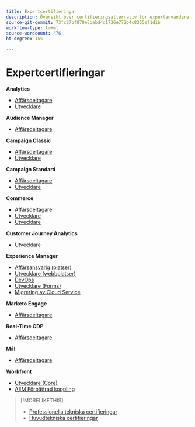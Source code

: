 ```yaml
---
title: Expertcertifieringar
description: Översikt över certifieringsalternativ för expertanvändare
source-git-commit: 73fc27bf870e3bebd4d1736e772b4c8355ef1d1b
workflow-type: tm+mt
source-wordcount: '76'
ht-degree: 15%

---
```


# Expertcertifieringar

**Analytics** 

* [Affärsdeltagare](/help/certifications/aa/aa-e-business.md) <!--AD0-E208-->
* [Utvecklare](/help/certifications/aa/aa-e-developer.md) <!--AD0-E209-->

**Audience Manager**

* [Affärsdeltagare](/help/certifications/aam/aam-e-business.md) <!--AD0-E457-->

**Campaign Classic**

* [Affärsdeltagare](/help/certifications/acc/acc-e-business.md) <!--AD0-E327-->
* [Utvecklare](/help/certifications/acc/acc-e-developer.md) <!--AD0-E330-->

**Campaign Standard**

* [Affärsdeltagare](/help/certifications/acs/acs-e-business.md) <!--AD0-E307-->
* [Utvecklare](/help/certifications/acs/acs-e-developer.md) <!--AD0-E306-->

**Commerce**

* [Affärsdeltagare](/help/certifications/ac/ac-e-business.md) <!--AD0-E708-->
* [Utvecklare](/help/certifications/ac/ac-e-developer.md) <!--AD0-E716-->
* [Utvecklare](/help/certifications/ac/ac-e-fedeveloper.md) <!--AD0-E710-->

**Customer Journey Analytics**

* [Utvecklare](/help/certifications/acja/acja-e-developer.md) <!--AD0-E604-->

**Experience Manager**

* [Affärsansvarig (platser)](/help/certifications/aem/aem-sites-e-business.md) <!--AD0-E121-->
* [Utvecklare (webbplatser)](/help/certifications/aem/aem-sites-e-developer.md) <!--AD0-E134-->
* [DevOps](/help/certifications/aem/aem-devops-e-engineer.md) <!--AD0-E124-->
* [Utvecklare (Forms)](/help/certifications/aem/aem-forms-e-developer.md) <!--AD0-E125-->
* [Migrering av Cloud Service](/help/certifications/aem/aem-cs-e-migration.md) <!--AD0-E136-->

**Marketo Engage**

* [Affärsdeltagare](/help/certifications/ame/ame-e-business.md) <!--AD0-E559-->

**Real-Time CDP**

* [Affärsdeltagare](/help/certifications/rtcdp/rtcdp-p-business.md) <!--AD0-E602-->

**Mål**

* [Affärsdeltagare](/help/certifications/at/at-e-business.md) <!--AD0-E406-->

**Workfront**

* [Utvecklare (Core)](/help/certifications/aw/aw-core-e-developer.md) <!--AD0-E904-->
* [AEM Förbättrad koppling](/help/certifications/aw/aw-aem-e-connector.md) <!--AD0-E906-->

>[!MORELIKETHIS]
>
>* [Professionella tekniska certifieringar](professional.md)
>* [Huvudtekniska certifieringar](master.md)
